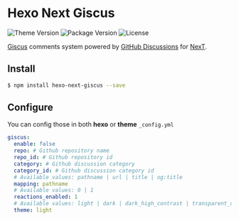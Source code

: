 # Hexo Next Giscus

![Theme Version](https://img.shields.io/badge/NexT-v8.4.0+-blue?style=flat-square)
![Package Version](https://img.shields.io/github/package-json/v/next-theme/hexo-next-giscus?style=flat-square)
![License](https://img.shields.io/github/license/next-theme/hexo-next-giscus?style=flat-square)

[Giscus](https://giscus.app) comments system powered by [GitHub Discussions](https://docs.github.com/en/discussions) for [NexT](https://theme-next.js.org).

## Install

```bash
$ npm install hexo-next-giscus --save
```

## Configure

You can config those in both **hexo** or **theme** `_config.yml`
```yaml
giscus:
  enable: false
  repo: # Github repository name
  repo_id: # Github repository id
  category: # Github discussion category
  category_id: # Github discussion category id
  # Available values: pathname | url | title | og:title
  mapping: pathname
  # Available values: 0 | 1 
  reactions_enabled: 1
  # Available values: light | dark | dark_high_contrast | transparent_dark | preferred-color-scheme
  theme: light
```
